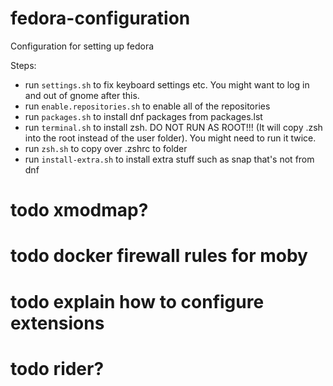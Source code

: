 # fedora-configuration
Configuration for setting up fedora

Steps:
- run `settings.sh` to fix keyboard settings etc. You might want to log in and out of gnome after this.
- run `enable.repositories.sh` to enable all of the repositories
- run `packages.sh` to install dnf packages from packages.lst
- run `terminal.sh` to install zsh. DO NOT RUN AS ROOT!!! (It will copy .zsh into the root instead of the user folder). You might need to run it twice.
- run `zsh.sh` to copy over .zshrc to folder
- run `install-extra.sh` to install extra stuff such as snap that's not from dnf

# todo xmodmap?
# todo docker firewall rules for moby
# todo explain how to configure extensions
# todo rider?

